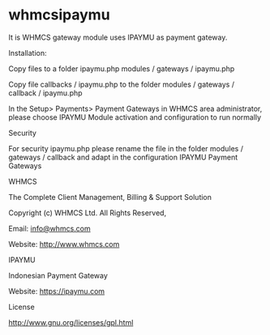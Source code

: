 # whmcsipaymu
It is WHMCS gateway module uses IPAYMU as payment gateway.

Installation:

Copy files to a folder ipaymu.php modules / gateways / ipaymu.php

Copy file callbacks / ipaymu.php to the folder modules / gateways / callback / ipaymu.php

In the Setup> Payments> Payment Gateways in WHMCS area administrator, please choose IPAYMU Module activation and configuration to run normally

Security

For security ipaymu.php please rename the file in the folder modules / gateways / callback and adapt in the configuration IPAYMU Payment Gateways

WHMCS

The Complete Client Management, Billing & Support Solution

Copyright (c) WHMCS Ltd. All Rights Reserved,

Email: info@whmcs.com

Website: http://www.whmcs.com

IPAYMU

Indonesian Payment Gateway

Website: https://ipaymu.com

License

http://www.gnu.org/licenses/gpl.html
